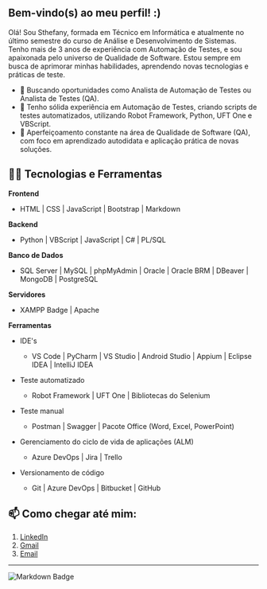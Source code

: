 ## Bem-vindo(s) ao meu perfil! :)  

Olá! Sou Sthefany, formada em Técnico em Informática e atualmente no último semestre do curso de Análise e Desenvolvimento de Sistemas. Tenho mais de 3 anos de experiência com Automação de Testes, e sou apaixonada pelo universo de Qualidade de Software. Estou sempre em busca de aprimorar minhas habilidades, aprendendo novas tecnologias e práticas de teste.

- :briefcase:  Buscando oportunidades como Analista de Automação de Testes ou Analista de Testes (QA).
- :robot: Tenho sólida experiência em Automação de Testes, criando scripts de testes automatizados, utilizando Robot Framework, Python, UFT One e VBScript.
- :dart: Aperfeiçoamento constante na área de Qualidade de Software (QA), com foco em aprendizado autodidata e aplicação prática de novas soluções.

## :woman_technologist:	 Tecnologias e Ferramentas  

**Frontend**
- HTML | CSS | JavaScript | Bootstrap | Markdown

**Backend**  
- Python | VBScript | JavaScript | C# | PL/SQL

**Banco de Dados**  
- SQL Server | MySQL | phpMyAdmin | Oracle | Oracle BRM | DBeaver | MongoDB | PostgreSQL

**Servidores**  
- XAMPP Badge | Apache

**Ferramentas**  
- IDE's
  - VS Code | PyCharm | VS Studio | Android Studio | Appium | Eclipse IDEA | IntelliJ IDEA

- Teste automatizado
  - Robot Framework | UFT One | Bibliotecas do Selenium

- Teste manual
  - Postman | Swagger | Pacote Office (Word, Excel, PowerPoint)

- Gerenciamento do ciclo de vida de aplicações (ALM)
  - Azure DevOps | Jira | Trello 

- Versionamento de código
   - Git | Azure DevOps | Bitbucket | GitHub

## :mailbox: Como chegar até mim:  
1. [LinkedIn](https://www.linkedin.com/in/sthefanyricardo/)  
2. [Gmail](mailto:sthefannyricardo@gmail.com)
3. [Email](mailto:sthefanyricardo@outlook.com.br)

---

![Markdown Badge](https://img.shields.io/badge/-Made%20with%20Markdown-000?style=for-the-badge&logo=markdown&logoColor=white)

<!--
**sthefanyricardo/sthefanyricardo** is a ✨ _special_ ✨ repository because its `README.md` (this file) appears on your GitHub profile.

Here are some ideas to get you started:

- 🔭 I’m currently working on ...
- 🌱 I’m currently learning ...
- 👯 I’m looking to collaborate on ...
- 🤔 I’m looking for help with ...
- 💬 Ask me about ...
- 📫 How to reach me: ...
- 😄 Pronouns: ...
- ⚡ Fun fact: ...
-->
